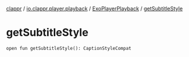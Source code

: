 [clappr](../../index.md) / [io.clappr.player.playback](../index.md) / [ExoPlayerPlayback](index.md) / [getSubtitleStyle](.)

# getSubtitleStyle

`open fun getSubtitleStyle(): CaptionStyleCompat`